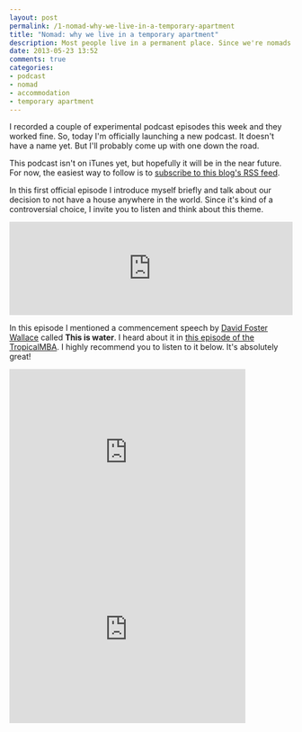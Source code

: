```yaml
---
layout: post
permalink: /1-nomad-why-we-live-in-a-temporary-apartment
title: "Nomad: why we live in a temporary apartment"
description: Most people live in a permanent place. Since we're nomads we don't have a permanent place. We live in temporary apartments around the globe. This is unconventional and people ask us why we don't have a permanent place.
date: 2013-05-23 13:52
comments: true
categories: 
- podcast
- nomad
- accommodation
- temporary apartment
---
```

I recorded a couple of experimental podcast episodes this week and they worked fine. So, today I'm officially launching a new podcast. It doesn't have a name yet. But I'll probably come up with one down the road. 

This podcast isn't on iTunes yet, but hopefully it will be in the near future. For now, the easiest way to follow is to [subscribe to this blog's RSS feed][rss].

In this first official episode I introduce myself briefly and talk about our decision to not have a house anywhere in the world. Since it's kind of a controversial choice, I invite you to listen and think about this theme. 

<iframe width="100%" height="166" scrolling="no" frameborder="no" src="https://w.soundcloud.com/player/?url=http%3A%2F%2Fapi.soundcloud.com%2Ftracks%2F93479042"></iframe>

In this episode I mentioned a commencement speech by [David Foster Wallace][1] called **This is water**. I heard about it in [this episode of the TropicalMBA][t]. I highly recommend you to listen to it below. It's absolutely great!

<iframe width="420" height="315" src="http://www.youtube.com/embed/vET9cvlGJQw" frameborder="0" allowfullscreen></iframe>

<iframe width="420" height="315" src="http://www.youtube.com/embed/EEjVnB7AeBQ" frameborder="0" allowfullscreen></iframe>

[1]: http://en.wikipedia.org/wiki/David_Foster_Wallace
[rss]: http://feeds.feedburner.com/ViniciusTelesEN
[t]: http://www.tropicalmba.com/david-foster-wallace-this-is-water